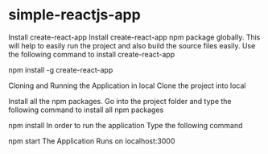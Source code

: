 # simple-reactjs-app

Install create-react-app
Install create-react-app npm package globally. This will help to easily run the project and also build the source files easily. Use the following command to install create-react-app

npm install -g create-react-app

Cloning and Running the Application in local
Clone the project into local

Install all the npm packages. Go into the project folder and type the following command to install all npm packages

npm install
In order to run the application Type the following command

npm start
The Application Runs on localhost:3000
